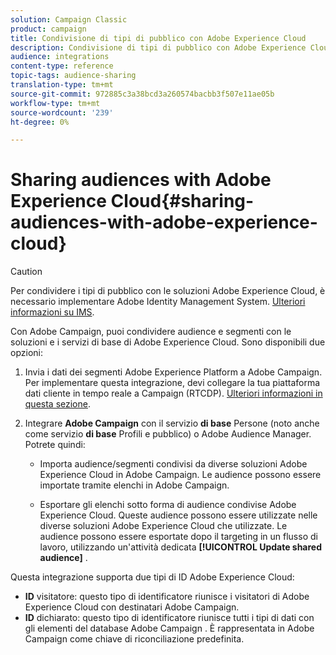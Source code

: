 ```yaml
---
solution: Campaign Classic
product: campaign
title: Condivisione di tipi di pubblico con Adobe Experience Cloud
description: Condivisione di tipi di pubblico con Adobe Experience Cloud
audience: integrations
content-type: reference
topic-tags: audience-sharing
translation-type: tm+mt
source-git-commit: 972885c3a38bcd3a260574bacbb3f507e11ae05b
workflow-type: tm+mt
source-wordcount: '239'
ht-degree: 0%

---
```



# Sharing audiences with Adobe Experience Cloud{#sharing-audiences-with-adobe-experience-cloud}

>[!CAUTION]
>
>Per condividere i tipi di pubblico con le soluzioni Adobe Experience Cloud, è necessario implementare  Adobe  Identity Management System. [Ulteriori informazioni su IMS](../../integrations/using/about-adobe-id.md).

Con  Adobe Campaign, puoi condividere audience e segmenti con le soluzioni e i servizi di base di Adobe Experience Cloud. Sono disponibili due opzioni:

1. Invia i dati dei segmenti Adobe Experience Platform a  Adobe Campaign. Per implementare questa integrazione, devi collegare la tua piattaforma dati cliente in tempo reale a Campaign (RTCDP). [Ulteriori informazioni in questa sezione](https://docs.adobe.com/content/help/en/experience-platform/rtcdp/destinations/destinations-cat/adobe-destinations/adobe-campaign-destination.html).


1. Integrare **Adobe Campaign** con il servizio **di base** Persone (noto anche come servizio **di base** Profili e pubblico) o Adobe Audience Manager. Potrete quindi:

   * Importa audience/segmenti condivisi da diverse soluzioni Adobe Experience Cloud in  Adobe Campaign. Le audience possono essere importate tramite elenchi in  Adobe Campaign.

   * Esportare gli elenchi sotto forma di audience condivise Adobe Experience Cloud. Queste audience possono essere utilizzate nelle diverse soluzioni Adobe Experience Cloud che utilizzate. Le audience possono essere esportate dopo il targeting in un flusso di lavoro, utilizzando un&#39;attività dedicata **[!UICONTROL Update shared audience]** .

Questa integrazione supporta due tipi di ID Adobe Experience Cloud:

* **ID** visitatore: questo tipo di identificatore riunisce i visitatori di Adobe Experience Cloud con  destinatari Adobe Campaign.
* **ID** dichiarato: questo tipo di identificatore riunisce tutti i tipi di dati con gli elementi del database Adobe Campaign . È rappresentata in  Adobe Campaign come chiave di riconciliazione predefinita.
